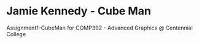# Jamie Kennedy - Cube Man

Assignment1-CubeMan for COMP392 - Advanced Graphics @ Centennial College
